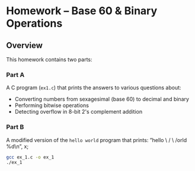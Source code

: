 # Homework – Base 60 & Binary Operations 

## Overview

This homework contains two parts:

### Part A
A C program (`ex1.c`) that prints the answers to various questions about:
- Converting numbers from sexagesimal (base 60) to decimal and binary
- Performing bitwise operations
- Detecting overflow in 8-bit 2's complement addition

### Part B
A modified version of the `hello world` program that prints:
”hello \ / \ /orld %d\n”, x;

```bash
gcc ex_1.c -o ex_1
./ex_1